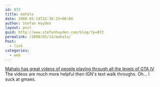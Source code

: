 ```yaml
---
id: 872
title: mahalo
date: 2008-05-14T22:38:33+00:00
author: Stefan Hayden
layout: post
guid: http://www.stefanhayden.com/blog/?p=872
permalink: /2008/05/14/mahalo/
Post:
  - link
categories:
  - web
---
```

<a href="http://www.mahalo.com/Grand_Theft_Auto_4_Walkthrough">Mahalo has great videos of people playing through all the levels of GTA IV</a>. The videos are much more helpful then IGN's text walk throughs. Oh... I suck at gmaes.